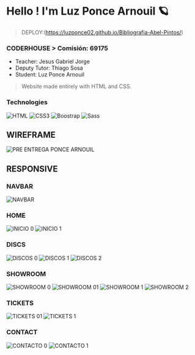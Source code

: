 <h1>Hello ! I'm Luz Ponce Arnouil 🪐</h1>

> DEPLOY:(https://luzponce02.github.io/Bibliografia-Abel-Pintos/)
### CODERHOUSE > Comisión: 69175
- Teacher: Jesus Gabriel Jorge
- Deputy Tutor: Thiago Sosa
- Student: Luz Ponce Arnouil

> Website made entirely with HTML and CSS.

### Technologies
![HTML](https://img.shields.io/badge/HTML5-blue)
![CSS3](https://img.shields.io/badge/CSS3-orange)
![Boostrap](https://img.shields.io/badge/Boostrap-violet)
![Sass](https://img.shields.io/badge/Sass-pink)

## WIREFRAME
![PRE ENTREGA PONCE ARNOUIL](https://github.com/user-attachments/assets/3d4eddc0-0c95-4ec6-aefd-75bad1bf2123)

## RESPONSIVE
### NAVBAR
![NAVBAR](https://github.com/user-attachments/assets/a8e74129-f7c8-4637-888d-b592c134a725)

### HOME
![INICIO 0](https://github.com/user-attachments/assets/59e1e71a-48c8-4a63-a0c0-4f23997f750f)
![INICIO 1](https://github.com/user-attachments/assets/d490137d-e717-4bf8-9577-0ba19f4eae43)

### DISCS
![DISCOS 0](https://github.com/user-attachments/assets/83485a03-a8b5-4284-9c9c-e3bb6e593e20)
![DISCOS 1](https://github.com/user-attachments/assets/9ac0d191-0969-4ba3-96ad-f40fe150803a)
![DISCOS 2](https://github.com/user-attachments/assets/27c49e0e-387e-48b7-a872-2a9ca261f691)

### SHOWROOM
![SHOWROOM 0](https://github.com/user-attachments/assets/c64e60c1-0abf-4dce-836b-f13ea3453b76)
![SHOWROOM 01](https://github.com/user-attachments/assets/c0e61939-d63a-4940-b8ca-a97c124d26c2)
![SHOWROOM 1](https://github.com/user-attachments/assets/a6dd9802-ce69-4d2c-a61d-8b26dd0eebc6)
![SHOWROOM 2](https://github.com/user-attachments/assets/1c9ee47a-10b7-470b-ac7f-469db0021d85)

### TICKETS
![TICKETS 01](https://github.com/user-attachments/assets/7e74ab54-11b0-4cbe-b8aa-614c710324f2)
![TICKETS 1](https://github.com/user-attachments/assets/0f7b0ff5-533b-4f95-a043-503811f7f1e8)

### CONTACT
![CONTACTO 0](https://github.com/user-attachments/assets/6c9c25f3-766a-4f98-9e10-32d0ea6cb3e3)
![CONTACTO 1](https://github.com/user-attachments/assets/0679da88-c8f2-4a4f-b3b8-8b6102ff3c42)





